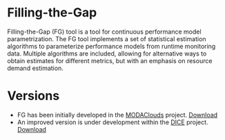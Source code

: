 # Filling-the-Gap

Filling-the-Gap (FG) tool is a tool for continuous performance model parametrization. The FG tool implements a set of statistical estimation algorithms to parameterize performance models from runtime monitoring data. Multiple algorithms are included, allowing for alternative ways to obtain estimates for different metrics, but with an emphasis on resource demand estimation. 

# Versions
* FG has been initially developed in the [MODAClouds](http://www.modaclouds.eu) project. [Download](projects/modaclouds)
* An improved version is under development within the [DICE](http://www.dice-h2020.eu) project. [Download](https://github.com/dice-project/DICE-Enhancement-FG)
